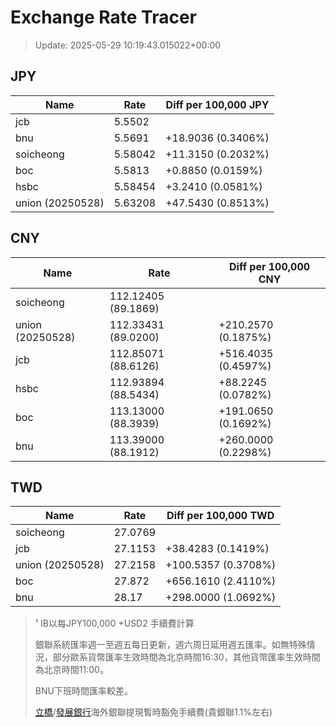 # Exchange Rate Tracer

> Update: 2025-05-29 10:19:43.015022+00:00

## JPY

| Name             |    Rate | Diff per 100,000 JPY   |
|------------------|---------|------------------------|
| jcb              | 5.5502  |                        |
| bnu              | 5.5691  | +18.9036 (0.3406%)     |
| soicheong        | 5.58042 | +11.3150 (0.2032%)     |
| boc              | 5.5813  | +0.8850 (0.0159%)      |
| hsbc             | 5.58454 | +3.2410 (0.0581%)      |
| union (20250528) | 5.63208 | +47.5430 (0.8513%)     |

## CNY

| Name             | Rate                | Diff per 100,000 CNY   |
|------------------|---------------------|------------------------|
| soicheong        | 112.12405	(89.1869) |                        |
| union (20250528) | 112.33431	(89.0200) | +210.2570 (0.1875%)    |
| jcb              | 112.85071	(88.6126) | +516.4035 (0.4597%)    |
| hsbc             | 112.93894	(88.5434) | +88.2245 (0.0782%)     |
| boc              | 113.13000	(88.3939) | +191.0650 (0.1692%)    |
| bnu              | 113.39000	(88.1912) | +260.0000 (0.2298%)    |

## TWD

| Name             |    Rate | Diff per 100,000 TWD   |
|------------------|---------|------------------------|
| soicheong        | 27.0769 |                        |
| jcb              | 27.1153 | +38.4283 (0.1419%)     |
| union (20250528) | 27.2158 | +100.5357 (0.3708%)    |
| boc              | 27.872  | +656.1610 (2.4110%)    |
| bnu              | 28.17   | +298.0000 (1.0692%)    |


> ¹ IB以每JPY100,000 +USD2 手續費計算
>
> 銀聯系統匯率週一至週五每日更新，週六周日延用週五匯率。如無特殊情況，部分歐系貨幣匯率生效時間為北京時間16:30，其他貨幣匯率生效時間為北京時間11:00。
>
> BNU下班時間匯率較差。
>
> [立橋](https://www.wlbank.com.mo/uploads/ueditor/file/20181211/1544536513900230.pdf)/[發展銀行](https://www.mdb.com.mo/Service_Charges_20230728.pdf)海外銀聯提現暫時豁免手續費(貴銀聯1.1%左右)


